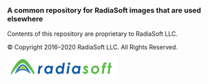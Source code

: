 ### A common repository for RadiaSoft images that are used elsewhere
Contents of this repository are proprietary to RadiaSoft LLC.

:copyright: Copyright 2016–2020 RadiaSoft LLC.  All Rights Reserved.

![RadiaSoft](https://github.com/radiasoft/images/blob/master/corporate/RadiaSoftLogoTransparent.png)
